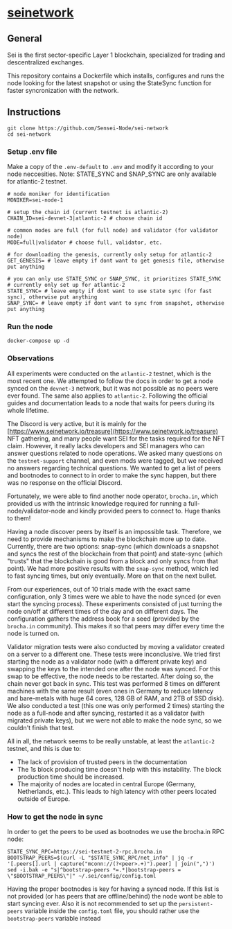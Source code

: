 # [seinetwork](https://www.seinetwork.io/)

## General 

Sei is the first sector-specific Layer 1 blockchain, specialized for trading and descentralized exchanges. 

This repository contains a Dockerfile which installs, configures and runs the node looking for the latest snapshot or using the StateSync function for faster syncronization with the network. 


## Instructions

```
git clone https://github.com/Sensei-Node/sei-network
cd sei-network
``` 

### Setup .env file

Make a copy of the `.env-default` to `.env` and modify it according to your node neccesities. Note: STATE_SYNC and SNAP_SYNC are only available for atlantic-2 testnet.

```
# node moniker for identification
MONIKER=sei-node-1

# setup the chain id (current testnet is atlantic-2)
CHAIN_ID=sei-devnet-3|atlantic-2 # choose chain id

# common modes are full (for full node) and validator (for validator node)
MODE=full|validator # choose full, validator, etc.

# for downloading the genesis, currently only setup for atlantic-2
GET_GENESIS= # leave empty if dont want to get genesis file, otherwise put anything

# you can only use STATE_SYNC or SNAP_SYNC, it prioritizes STATE_SYNC
# currently only set up for atlantic-2
STATE_SYNC= # leave empty if dont want to use state sync (for fast sync), otherwise put anything
SNAP_SYNC= # leave empty if dont want to sync from snapshot, otherwise put anything
```

### Run the node

```
docker-compose up -d
``` 

### Observations

All experiments were conducted on the `atlantic-2` testnet, which is the most recent one. We attempted to follow the docs in order to get a node synced on the `devnet-3` network, but it was not possible as no peers were ever found. The same also applies to `atlantic-2`. Following the official guides and documentation leads to a node that waits for peers during its whole lifetime.

The Discord is very active, but it is mainly for the [https://www.seinetwork.io/treasure](https://www.seinetwork.io/treasure) NFT gathering, and many people want SEI for the tasks required for the NFT claim. However, it really lacks developers and SEI managers who can answer questions related to node operations. We asked many questions on the `testnet-support` channel, and even mods were tagged, but we received no answers regarding technical questions. We wanted to get a list of peers and bootnodes to connect to in order to make the sync happen, but there was no response on the official Discord.

Fortunately, we were able to find another node operator, `brocha.in`, which provided us with the intrinsic knowledge required for running a full-node/validator-node and kindly provided peers to connect to. Huge thanks to them!

Having a node discover peers by itself is an impossible task. Therefore, we need to provide mechanisms to make the blockchain more up to date. Currently, there are two options: snap-sync (which downloads a snapshot and syncs the rest of the blockchain from that point) and state-sync (which "trusts" that the blockchain is good from a block and only syncs from that point). We had more positive results with the `snap-sync` method, which led to fast syncing times, but only eventually. More on that on the next bullet.

From our experiences, out of 10 trials made with the exact same configuration, only 3 times were we able to have the node synced (or even start the syncing process). These experiments consisted of just turning the node on/off at different times of the day and on different days. The configuration gathers the address book for a seed (provided by the `brocha.in` community). This makes it so that peers may differ every time the node is turned on.

Validator migration tests were also conducted by moving a validator created on a server to a different one. These tests were inconclusive. We tried first starting the node as a validator node (with a different private key) and swapping the keys to the intended one after the node was synced. For this swap to be effective, the node needs to be restarted. After doing so, the chain never got back in sync. This test was performed 8 times on different machines with the same result (even ones in Germany to reduce latency and bare-metals with huge 64 cores, 128 GB of RAM, and 2TB of SSD disk). We also conducted a test (this one was only performed 2 times) starting the node as a full-node and after syncing, restarted it as a validator (with migrated private keys), but we were not able to make the node sync, so we couldn't finish that test.

All in all, the network seems to be really unstable, at least the `atlantic-2` testnet, and this is due to:

- The lack of provision of trusted peers in the documentation
- The 1s block producing time doesn't help with this instability. The block production time should be increased.
- The majority of nodes are located in central Europe (Germany, Netherlands, etc.). This leads to high latency with other peers located outside of Europe.

### How to get the node in sync

In order to get the peers to be used as bootnodes we use the brocha.in RPC node:

```
STATE_SYNC_RPC=https://sei-testnet-2-rpc.brocha.in
BOOTSTRAP_PEERS=$(curl -L "$STATE_SYNC_RPC/net_info" | jq -r '[.peers[].url | capture("mconn://(?<peer>.+)").peer] | join(",")')
sed -i.bak -e "s|^bootstrap-peers *=.*|bootstrap-peers = \"$BOOTSTRAP_PEERS\"|" ~/.sei/config/config.toml
```

Having the proper bootnodes is key for having a synced node. If this list is not provided (or has peers that are offline/behind) the node wont be able to start syncing ever. Also it is not recommended to set up the `persistent-peers` variable inside the `config.toml` file, you should rather use the `bootstrap-peers` variable instead
